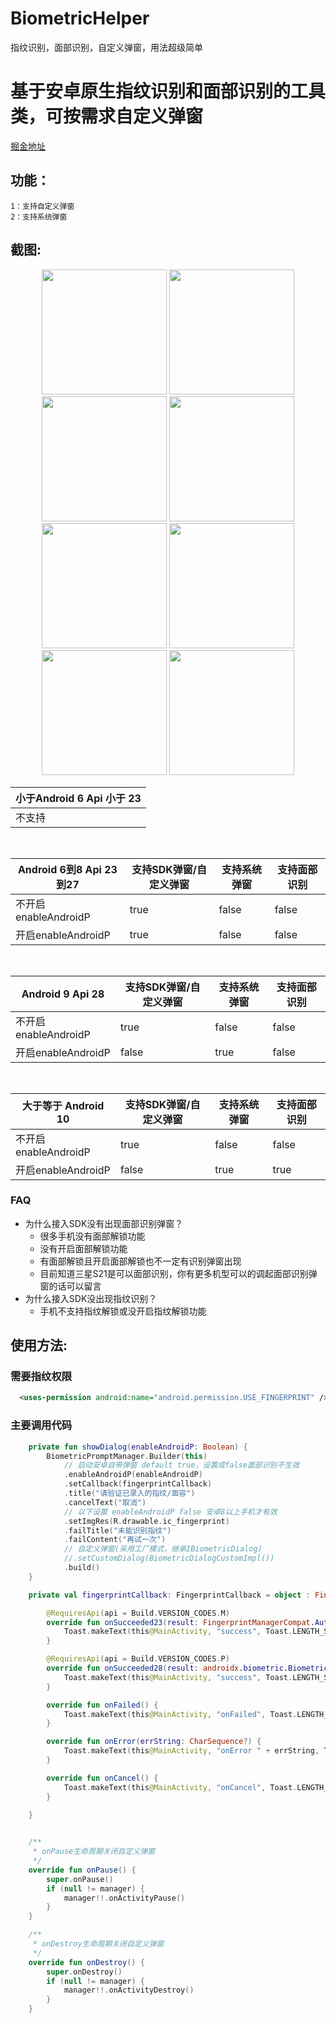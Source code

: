 # BiometricHelper
指纹识别，面部识别，自定义弹窗，用法超级简单

#  基于安卓原生指纹识别和面部识别的工具类，可按需求自定义弹窗

[掘金地址](https://juejin.cn/post/7047804532327677966)

##  功能：
    1：支持自定义弹窗
    2：支持系统弹窗

## 截图:

<div align="center">
<img src = "screenshots/p1.jpg" width=200 >
<img src = "screenshots/p2.jpg" width=200 >
<img src = "screenshots/p3.jpg" width=200 >
<img src = "screenshots/p4.jpg" width=200 >
<img src = "screenshots/p5.jpg" width=200 >
<img src = "screenshots/p6.jpg" width=200 >
<img src = "screenshots/p7.jpg" width=200 >
<img src = "screenshots/p8.jpg" width=200 >

</div>


| 小于Android 6 Api 小于 23 |
| --- | 
| 不支持|

</br>

|  Android 6到8 Api 23到27 | 支持SDK弹窗/自定义弹窗 | 支持系统弹窗 | 支持面部识别 |
| --- | --- | -- | -- |
| 不开启enableAndroidP | true  | false  | false | 
| 开启enableAndroidP  |true | false  | false |

</br>

|  Android 9 Api 28 | 支持SDK弹窗/自定义弹窗 | 支持系统弹窗 | 支持面部识别 |
| --- | --- | -- | -- |
| 不开启enableAndroidP | true  | false  | false | 
| 开启enableAndroidP  |false | true  | false |

</br>

| 大于等于 Android 10 | 支持SDK弹窗/自定义弹窗 | 支持系统弹窗 | 支持面部识别 |
| --- | --- | -- | -- |
| 不开启enableAndroidP | true  | false  | false |
| 开启enableAndroidP  |false | true  | true |

### FAQ
- 为什么接入SDK没有出现面部识别弹窗？
    - 很多手机没有面部解锁功能
    - 没有开启面部解锁功能
    - 有面部解锁且开启面部解锁也不一定有识别弹窗出现
    - 目前知道三星S21是可以面部识别，你有更多机型可以的调起面部识别弹窗的话可以留言
- 为什么接入SDK没出现指纹识别？
    - 手机不支持指纹解锁或没开启指纹解锁功能

## 使用方法:
###  需要指纹权限
```xml
  <uses-permission android:name="android.permission.USE_FINGERPRINT" />
```

###  主要调用代码

``` kotlin
    private fun showDialog(enableAndroidP: Boolean) {
        BiometricPromptManager.Builder(this)
            // 启动安卓自带弹窗 default true，设置成false面部识别不生效
            .enableAndroidP(enableAndroidP)
            .setCallback(fingerprintCallback)
            .title("请验证已录入的指纹/面容")
            .cancelText("取消")
            // 以下设置 enableAndroidP false 安卓8以上手机才有效
            .setImgRes(R.drawable.ic_fingerprint)
            .failTitle("未能识别指纹")
            .failContent("再试一次")
            // 自定义弹窗(采用工厂模式，继承IBiometricDialog)
            //.setCustomDialog(BiometricDialogCustomImpl())
            .build()
    }

    private val fingerprintCallback: FingerprintCallback = object : FingerprintCallback {

        @RequiresApi(api = Build.VERSION_CODES.M)
        override fun onSucceeded23(result: FingerprintManagerCompat.AuthenticationResult?) {
            Toast.makeText(this@MainActivity, "success", Toast.LENGTH_SHORT).show()
        }

        @RequiresApi(api = Build.VERSION_CODES.P)
        override fun onSucceeded28(result: androidx.biometric.BiometricPrompt.AuthenticationResult?) {
            Toast.makeText(this@MainActivity, "success", Toast.LENGTH_SHORT).show()
        }

        override fun onFailed() {
            Toast.makeText(this@MainActivity, "onFailed", Toast.LENGTH_SHORT).show()
        }

        override fun onError(errString: CharSequence?) {
            Toast.makeText(this@MainActivity, "onError " + errString, Toast.LENGTH_SHORT).show()
        }

        override fun onCancel() {
            Toast.makeText(this@MainActivity, "onCancel", Toast.LENGTH_SHORT).show()
        }

    }
    

    /**
     * onPause生命周期关闭自定义弹窗
     */
    override fun onPause() {
        super.onPause()
        if (null != manager) {
            manager!!.onActivityPause()
        }
    }

    /**
     * onDestroy生命周期关闭自定义弹窗
     */
    override fun onDestroy() {
        super.onDestroy()
        if (null != manager) {
            manager!!.onActivityDestroy()
        }
    }
```

